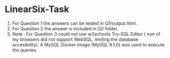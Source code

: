 # LinearSix-Task
1. For Question 1 the answers can be tested in Q1/output.html.
2. For Question 2 the answer is included in Q2 folder.
3. Note : For Question 3 could not use w3schools Try-SQL Editor ( non of my browsers did not support WebSQL, limiting the database accesibility). A MySQL Docker image (MySQL 8.1.0) was used to execute the queries.
